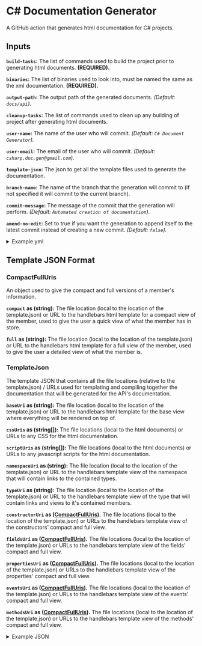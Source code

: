 
# C# Documentation Generator

A GitHub action that generates html documentation for C# projects.

## Inputs

**`build-tasks`:** The list of commands used to build the project prior to generating html documents. **(REQUIRED).**

**`binaries`:** The list of binaries used to look into, must be named the same as the xml documentation. **(REQUIRED).**

**`output-path`:** The output path of the generated documents. *(Default: `docs/api`).*

**`cleanup-tasks`:** The list of commands used to clean up any building of project after generating html documents.

**`user-name`:** The name of the user who will commit. *(Default: `C# Document Generator`).*

**`user-email`:** The email of the user who will commit. *(Default: `csharp.doc.gen@gmail.com`).*

**`template-json`:** The json to get all the template files used to generate the documentation.

**`branch-name`:** The name of the branch that the generation will commit to (if not specified it will commit to the current branch).

**`commit-message`:** The message of the commit that the generation will perform. *(Default: `Automated creation of documentation`).*

**`amend-no-edit`:** Set to true if you want the generation to append itself to the latest commit instead of creating a new commit. *(Default: `false`).*

<details>
<summary>Example yml</summary>
<p>

```yml
on: [push]
jobs:
  generate-docs:
    runs-on: ubuntu-latest
	name: Generate Docs
	steps:
	  - name: Checkout
	    uses: actions/checkout@v2
	  - name: Buidling Docs
	    uses: FuLagann/csharp-docs/generator
		id: generate-docs
		with:
		  build-tasks: dotnet build -c Release -r netcoreapp3.1 src/Module1/Module1.csproj, dotnet build -c Debug -r netcoreapp3.1 src/Module2/Module2.csproj
		  binaries: src/Module1/bin/Release/netcoreapp3.1/Module1.dll, src/Module2/bin/Release/netcoreapp3.1/Module2.dll
		  output-path: docs/api/
		  template-json: docs/_template
		  branch-name: api-docs
		  commit-message: Automatically generated API docs
		  amend-no-edit: false
		  user-email: john.doe@email.com
		  user-name: John Doe
		  cleanup-tasks: dotnet clean, rm -r -f src/Module1/bin
```

</p>
</details>

## Template JSON Format

### CompactFullUris

An object used to give the compact and full versions of a member's information.

**`compact` as (string):** The file location (local to the location of the template.json) or URL to the handlebars html template for a compact view of the member, used to give the user a quick view of what the member has in store.

**`full` as (string):** The file location (local to the location of the template.json) or URL to the handlebars html template for a full view of the member, used to give the user a detailed view of what the member is.

### TemplateJson

The template JSON that contains all the file locations (relative to the template.json) / URLs used for templating and compiling together the documentation that will be generated for the API's documentation.

**`baseUri` as (string):** The file location (local to the location of the template.json) or URL to the handlebars html template for the base view where everything will be rendered on top of.

**`cssUris` as (string[]):** The file locations (local to the html documents) or URLs to any CSS for the html documentation.

**`scriptUris` as (string[]):** The file locations (local to the html documents) or URLs to any javascript scripts for the html documentation.

**`namespaceUri` as (string):** The file location (local to the location of the template.json) or URL to the handlebars template view of the namespace that will contain links to the contained types.

**`typeUri` as (string):** The file location (local to the location of the template.json) or URL to the handlebars template view of the type that will contain links and views to it's contained members.

**`constructorUri` as ([CompactFullUris](#compactfulluris)).** The file locations (local to the location of the template.json) or URLs to the handlebars template view of the constructors' compact and full view.

**`fieldsUri` as ([CompactFullUris](#compactfulluris)).** The file locations (local to the location of the template.json) or URLs to the handlebars template view of the fields' compact and full view.

**`propertiesUri` as ([CompactFullUris](#compactfulluris)).** The file locations (local to the location of the template.json) or URLs to the handlebars template view of the properties' compact and full view.

**`eventsUri` as ([CompactFullUris](#compactfulluris)).** The file locations (local to the location of the template.json) or URLs to the handlebars template view of the events' compact and full view.

**`methodsUri` as ([CompactFullUris](#compactfulluris)).** The file locations (local to the location of the template.json) or URLs to the handlebars template view of the methods' compact and full view.

<details>
<summary>Example JSON</summary>
<p>

```json
{
	"baseUri": "base.hbs",
	"cssUris": ["css/main.css", "css/api.css"],
	"scriptUris": [],
	"namespaceUri": "namespace.hbs",
	"typeUri": "type.hbs",
	"constructorUri": {
		"compact": "constructor-compact.hbs",
		"full": "constructor-full.hbs"
	},
	"fieldsUri": {
		"compact": "field-compact.hbs",
		"full": "field-full.hbs"
	},
	"propertiesUri": {
		"compact": "property-compact.hbs",
		"full": "property-full.hbs"
	},
	"eventsUri": {
		"compact": "event-compact.hbs",
		"full": "event-full.hbs"
	},
	"methodsUri": {
		"compact": "method-compact.hbs",
		"full": "method-full.hbs"
	}
}
```

</p>
</details>
